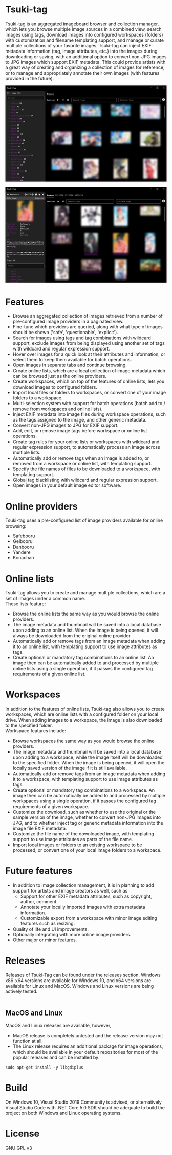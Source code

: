 # Tsuki-tag

Tsuki-tag is an aggregated imageboard browser and collection manager, which lets you browse multiple image sources in a combined view, search images using tags, download images into configured workspaces (folders) with customization and filename templating support, and manage or curate multiple collections of your favorite images. Tsuki-tag can inject EXIF metadata information (tag, image attributes, etc.) into the images during downloading or saving, with an additional option to convert non-JPG images to JPG images which support EXIF metadata. This could provide artists with a great way of creating and organizing a collection of images for reference, or to manage and appropriately annotate their own images (with features provided in the future).

![Tsuki-tag main window](./docs/images/main01.jpg)

![Tsuki-tag main window](./docs/images/main02.jpg)

# Features

- Browse an aggregated collection of images retrieved from a number of pre-configured image providers in a paginated view.
- Fine-tune which providers are queried, along with what type of images should be shown ('safe', 'questionable', 'explicit').
- Search for images using tags and tag combinations with wildcard support, exclude images from being displayed using another set of tags with wildcard and regular expression support.
- Hover over images for a quick look at their attributes and information, or select them to keep them available for batch operations.
- Open images in separate tabs and continue browsing.
- Create online lists, which are a local collection of image metadata which can be browsed just as the online providers.
- Create workspaces, which on top of the features of online lists, lets you download images to configured folders.
- Import local files or folders to workspaces, or convert one of your image folders to a workspace.
- Multi-selection system with support for batch operations (batch add to / remove from workspaces and online lists).
- Inject EXIF metadata into image files during workspace operations, such as the tags assigned to the image, and other generic metadata.
- Convert non-JPG images to JPG for EXIF support.
- Add, edit, or remove image tags before workspace or online list operations.
- Create tag rules for your online lists or workspaces with wildcard and regular expression support, to automatically process an image across multiple lists.
- Automatically add or remove tags when an image is added to, or removed from a workspace or online list, with templating support.  
- Specify the file names of files to be downloaded to a workspace, with templating support. 
- Global tag blacklisting with wildcard and regular expression support.
- Open images in your default image editor software.

# Online providers

Tsuki-tag uses a pre-configured list of image providers available for online browsing:

- Safebooru
- Gelbooru
- Danbooru
- Yandere
- Konachan

# Online lists

Tsuki-tag allows you to create and manage multiple collections, which are a set of images under a common name. <br>
These lists feature:

- Browse the online lists the same way as you would browse the online providers.
- The image metadata and thumbnail will be saved into a local database upon adding to an online list. When the image is being opened, it will always be downloaded from the original online provider.
- Automatically add or remove tags from an image metadata when adding it to an online list, with templating support to use image attributes as tags.
- Create optional or mandatory tag combinations to an online list. An image then can be automatically added to and processed by multiple online lists using a single operation, if it passes the configured tag requirements of a given online list.

# Workspaces

In addition to the features of online lists, Tsuki-tag also allows you to create workspaces, which are online lists with a configured folder on your local drive. When adding images to a workspace, the image is also downloaded to the specified folder. <br> 
Workspace features include:

- Browse workspaces the same way as you would browse the online providers.
- The image metadata and thumbnail will be saved into a local database upon adding to a workspace, while the image itself will be downloaded to the specified folder. When the image is being opened, it will open the locally saved version of the image if it is still available.
- Automatically add or remove tags from an image metadata when adding it to a workspace, with templating support to use image attributes as tags.
- Create optional or mandatory tag combinations to a workspace. An image then can be automatically be added to and processed by multiple workspaces using a single operation, if it passes the configured tag requirements of a given workspace.
- Customize the download, such as whether to use the original or the sample version of the image, whether to convert non-JPG images into JPG, and to whether inject tag or generic metadata information into the image file EXIF metadata. 
- Customize the file name of the downloaded image, with templating support to use image attributes as parts of the file name.
- Import local images or folders to an existing workspace to be processed, or convert one of your local image folders to a workspace.

# Future features

- In addition to image collection management, it is in planning to add support for artists and image creators as well, such as
  - Support for other EXIF metadata attributes, such as copyright, author, comment.  
  - Annotate your locally imported images with extra metadata information.
  - Customizable export from a workspace with minor image editing features such as resizing.
- Quality of life and UI improvements.
- Optionally integrating with more online image providers.
- Other major or minor features.

# Releases

Releases of Tsuki-Tag can be found under the releases section. Windows x86-x64 versions are available for Windows 10, and x64 versions are available for Linux and MacOS. Windows and Linux versions are being actively tested.
<br><br>

## MacOS and Linux

MacOS and Linux releases are available, however,
- MacOS release is completely untested and the release version may not function at all.
- The Linux release requires an additional package for image operations, which should be available in your default repositories for most of the popular releases and can be installed by:

```
sudo apt-get install -y libgdiplus
```

# Build

On Windows 10, Visual Studio 2019 Community is advised, or alternatively Visual Studio Code with .NET Core 5.0 SDK should be adequate to build the project on both Windows and Linux operating systems.

# License

GNU GPL v3